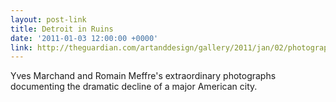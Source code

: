 ```yaml
---
layout: post-link
title: Detroit in Ruins
date: '2011-01-03 12:00:00 +0000'
link: http://theguardian.com/artanddesign/gallery/2011/jan/02/photography-detroit
---
```

Yves Marchand and Romain Meffre's extraordinary photographs documenting the dramatic decline of a major American city.